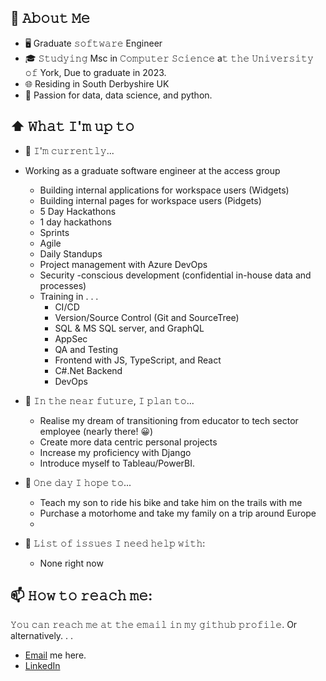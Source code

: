 ## :book: 𝙰𝚋𝚘𝚞𝚝 𝙼𝚎
- 🖥 Graduate 𝚜𝚘𝚏𝚝𝚠𝚊𝚛𝚎 Engineer
- 🎓 𝚂𝚝𝚞𝚍𝚢𝚒𝚗𝚐 Msc in 𝙲𝚘𝚖𝚙𝚞𝚝𝚎𝚛 𝚂𝚌𝚒𝚎𝚗𝚌𝚎 a𝚝 𝚝𝚑𝚎 𝚄𝚗𝚒𝚟𝚎𝚛𝚜𝚒𝚝𝚢 𝚘𝚏 York, Due to graduate in 2023.
- 🌐 Residing in South Derbyshire UK
- 💼 Passion for data, data science, and python.

## ⬆ 𝚆𝚑𝚊𝚝 𝙸'𝚖 𝚞𝚙 𝚝𝚘
- 🔨 𝙸'𝚖 𝚌𝚞𝚛𝚛𝚎𝚗𝚝𝚕𝚢...
- Working as a graduate software engineer at the access group
    - Building internal applications for workspace users (Widgets)
    - Building internal pages for workspace users (Pidgets)
    - 5 Day Hackathons
    - 1 day hackathons
    - Sprints
    - Agile
    - Daily Standups
    - Project management with Azure DevOps 
    - Security -conscious development (confidential in-house data and processes)
    - Training in . . .
        - CI/CD
        - Version/Source Control (Git and SourceTree)
        - SQL & MS SQL server, and GraphQL
        - AppSec
        - QA and Testing
        - Frontend with JS, TypeScript, and React
        - C#.Net Backend
        - DevOps        

- 🎯 𝙸𝚗 𝚝𝚑𝚎 𝚗𝚎𝚊𝚛 𝚏𝚞𝚝𝚞𝚛𝚎, 𝙸 𝚙𝚕𝚊𝚗 𝚝𝚘...
  - Realise my dream of transitioning from educator to tech sector employee (nearly there! :grinning:) 
  - Create more data centric personal projects
  - Increase my proficiency with Django
  - Introduce myself to Tableau/PowerBI. 
	
- 🤞 𝙾𝚗𝚎 𝚍𝚊𝚢 𝙸 𝚑𝚘𝚙𝚎 𝚝𝚘...
	- Teach my son to ride his bike and take him on the trails with me 
	- Purchase a motorhome and take my family on a trip around Europe
	- 
- 🤔 𝙻𝚒𝚜𝚝 𝚘𝚏 𝚒𝚜𝚜𝚞𝚎𝚜 𝙸 𝚗𝚎𝚎𝚍 𝚑𝚎𝚕𝚙 𝚠𝚒𝚝𝚑:
	- None right now

## 📫 𝙷𝚘𝚠 𝚝𝚘 𝚛𝚎𝚊𝚌𝚑 𝚖𝚎:
𝚈𝚘𝚞 𝚌𝚊𝚗 𝚛𝚎𝚊𝚌𝚑 𝚖𝚎 𝚊𝚝 𝚝𝚑𝚎 𝚎𝚖𝚊𝚒𝚕 𝚒𝚗 𝚖𝚢 𝚐𝚒𝚝𝚑𝚞𝚋 𝚙𝚛𝚘𝚏𝚒𝚕𝚎. Or alternatively. . . 
- [Email](mailto:Leigh_Chambers@Live.com) me here.
- [LinkedIn](https://www.linkedin.com/in/leigh-chambers-70ab912a/)
